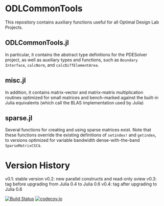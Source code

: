 # ODLCommonTools
 
This repository contains auxiliary functions useful for all Optimal Design Lab Projects.

## ODLCommonTools.jl
In particular, it contains the abstract type definitions for the PDESolver 
project, as well as auxiliary types and functions, such as `Boundary` 
`Interface`, `calcNorm`, and `calcDiffElementArea`.

## misc.jl
In addition, it contains matrix-vector and matrix-matrix multiplication 
routines optimized for small matrices and bench-marked against the built-in
Julia equivalents (which call the BLAS implementation used by Julia)

## sparse.jl
Several functions for creating and using sparse matrices exist.
Note that these functions override the existing definitions of 
`setindex!` and `getindex`, to versions optimized for variable
bandwidth dense-with-the-band `SparseMatrixCSC`s.


# Version History
v0.1: stable version
v0.2: new parallel constructs and read-only sview
v0.3: tag before upgrading from Julia 0.4 to Julia 0.6
v0.4: tag after upgrading to Julia 0.6

[![Build Status](https://travis-ci.org/OptimalDesignLab/ODLCommonTools.jl.svg)](https://travis-ci.org/OptimalDesignLab/ODLCommonTools.jl)
[![codecov.io](https://codecov.io/github/OptimalDesignLab/ODLCommonTools.jl/coverage.svg?branch=master)](https://codecov.io/github/OptimalDesignLab/ODLCommonTools.jl?branch=master)
